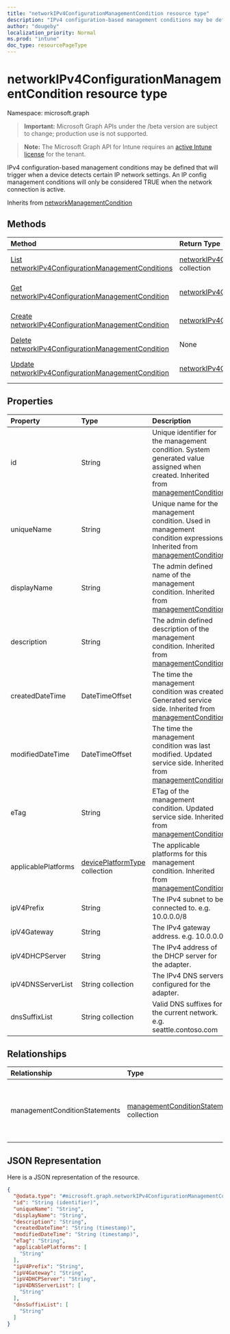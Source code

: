 ```yaml
---
title: "networkIPv4ConfigurationManagementCondition resource type"
description: "IPv4 configuration-based management conditions may be defined that will trigger when a device detects certain IP network settings. An IP config management conditions will only be considered TRUE when the network connection is active."
author: "dougeby"
localization_priority: Normal
ms.prod: "intune"
doc_type: resourcePageType
---
```


# networkIPv4ConfigurationManagementCondition resource type

Namespace: microsoft.graph

> **Important:** Microsoft Graph APIs under the /beta version are subject to change; production use is not supported.

> **Note:** The Microsoft Graph API for Intune requires an [active Intune license](https://go.microsoft.com/fwlink/?linkid=839381) for the tenant.

IPv4 configuration-based management conditions may be defined that will trigger when a device detects certain IP network settings. An IP config management conditions will only be considered TRUE when the network connection is active.


Inherits from [networkManagementCondition](../resources/intune-fencing-networkmanagementcondition.md)

## Methods
|Method|Return Type|Description|
|:---|:---|:---|
|[List networkIPv4ConfigurationManagementConditions](../api/intune-fencing-networkipv4configurationmanagementcondition-list.md)|[networkIPv4ConfigurationManagementCondition](../resources/intune-fencing-networkipv4configurationmanagementcondition.md) collection|List properties and relationships of the [networkIPv4ConfigurationManagementCondition](../resources/intune-fencing-networkipv4configurationmanagementcondition.md) objects.|
|[Get networkIPv4ConfigurationManagementCondition](../api/intune-fencing-networkipv4configurationmanagementcondition-get.md)|[networkIPv4ConfigurationManagementCondition](../resources/intune-fencing-networkipv4configurationmanagementcondition.md)|Read properties and relationships of the [networkIPv4ConfigurationManagementCondition](../resources/intune-fencing-networkipv4configurationmanagementcondition.md) object.|
|[Create networkIPv4ConfigurationManagementCondition](../api/intune-fencing-networkipv4configurationmanagementcondition-create.md)|[networkIPv4ConfigurationManagementCondition](../resources/intune-fencing-networkipv4configurationmanagementcondition.md)|Create a new [networkIPv4ConfigurationManagementCondition](../resources/intune-fencing-networkipv4configurationmanagementcondition.md) object.|
|[Delete networkIPv4ConfigurationManagementCondition](../api/intune-fencing-networkipv4configurationmanagementcondition-delete.md)|None|Deletes a [networkIPv4ConfigurationManagementCondition](../resources/intune-fencing-networkipv4configurationmanagementcondition.md).|
|[Update networkIPv4ConfigurationManagementCondition](../api/intune-fencing-networkipv4configurationmanagementcondition-update.md)|[networkIPv4ConfigurationManagementCondition](../resources/intune-fencing-networkipv4configurationmanagementcondition.md)|Update the properties of a [networkIPv4ConfigurationManagementCondition](../resources/intune-fencing-networkipv4configurationmanagementcondition.md) object.|

## Properties
|Property|Type|Description|
|:---|:---|:---|
|id|String|Unique identifier for the management condition. System generated value assigned when created. Inherited from [managementCondition](../resources/intune-fencing-managementcondition.md)|
|uniqueName|String|Unique name for the management condition. Used in management condition expressions. Inherited from [managementCondition](../resources/intune-fencing-managementcondition.md)|
|displayName|String|The admin defined name of the management condition. Inherited from [managementCondition](../resources/intune-fencing-managementcondition.md)|
|description|String|The admin defined description of the management condition. Inherited from [managementCondition](../resources/intune-fencing-managementcondition.md)|
|createdDateTime|DateTimeOffset|The time the management condition was created. Generated service side. Inherited from [managementCondition](../resources/intune-fencing-managementcondition.md)|
|modifiedDateTime|DateTimeOffset|The time the management condition was last modified. Updated service side. Inherited from [managementCondition](../resources/intune-fencing-managementcondition.md)|
|eTag|String|ETag of the management condition. Updated service side. Inherited from [managementCondition](../resources/intune-fencing-managementcondition.md)|
|applicablePlatforms|[devicePlatformType](../resources/intune-shared-deviceplatformtype.md) collection|The applicable platforms for this management condition. Inherited from [managementCondition](../resources/intune-fencing-managementcondition.md)|
|ipV4Prefix|String|The IPv4 subnet to be connected to. e.g. 10.0.0.0/8|
|ipV4Gateway|String|The IPv4 gateway address. e.g. 10.0.0.0|
|ipV4DHCPServer|String|The IPv4 address of the DHCP server for the adapter.|
|ipV4DNSServerList|String collection|The IPv4 DNS servers configured for the adapter.|
|dnsSuffixList|String collection|Valid DNS suffixes for the current network. e.g. seattle.contoso.com|

## Relationships
|Relationship|Type|Description|
|:---|:---|:---|
|managementConditionStatements|[managementConditionStatement](../resources/intune-fencing-managementconditionstatement.md) collection|The management condition statements associated to the management condition. Inherited from [managementCondition](../resources/intune-fencing-managementcondition.md)|

## JSON Representation
Here is a JSON representation of the resource.
<!-- {
  "blockType": "resource",
  "keyProperty": "id",
  "@odata.type": "microsoft.graph.networkIPv4ConfigurationManagementCondition"
}
-->
``` json
{
  "@odata.type": "#microsoft.graph.networkIPv4ConfigurationManagementCondition",
  "id": "String (identifier)",
  "uniqueName": "String",
  "displayName": "String",
  "description": "String",
  "createdDateTime": "String (timestamp)",
  "modifiedDateTime": "String (timestamp)",
  "eTag": "String",
  "applicablePlatforms": [
    "String"
  ],
  "ipV4Prefix": "String",
  "ipV4Gateway": "String",
  "ipV4DHCPServer": "String",
  "ipV4DNSServerList": [
    "String"
  ],
  "dnsSuffixList": [
    "String"
  ]
}
```




